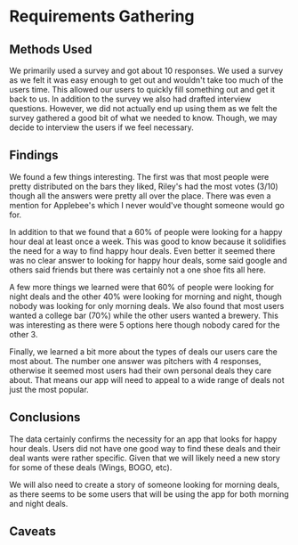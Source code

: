 # Requirements Gathering

## Methods Used

We primarily used a survey and got about 10 responses. We used a survey as we felt it was easy enough to get out and wouldn't take too much of the users time. This allowed our users to quickly fill something out and get it back to us. In addition to the survey we also had drafted interview questions. However, we did not actually end up using them as we felt the survey gathered a good bit of what we needed to know. Though, we may decide to interview the users if we feel necessary.

## Findings

We found a few things interesting. The first was that most people were pretty distributed on the bars they liked, Riley's had the most votes (3/10) though all the answers were pretty all over the place. There was even a mention for Applebee's which I never would've thought someone would go for.

In addition to that we found that a 60% of people were looking for a happy hour deal at least once a week. This was good to know because it solidifies the need for a way to find happy hour deals. Even better it seemed there was no clear answer to looking for happy hour deals, some said google and others said friends but there was certainly not a one shoe fits all here.

A few more things we learned were that 60% of people were looking for night deals and the other 40% were looking for morning and night, though nobody was looking for only morning deals. We also found that most users wanted a college bar (70%) while the other users wanted a brewery. This was interesting as there were 5 options here though nobody cared for the other 3.

Finally, we learned a bit more about the types of deals our users care the most about. The number one answer was pitchers with 4 responses, otherwise it seemed most users had their own personal deals they care about. That means our app will need to appeal to a wide range of deals not just the most popular.

## Conclusions

The data certainly confirms the necessity for an app that looks for happy hour deals. Users did not have one good way to find these deals and their deal wants were rather specific. Given that we will likely need a new story for some of these deals (Wings, BOGO, etc).

We will also need to create a story of someone looking for morning deals, as there seems to be some users that will be using the app for both morning and night deals.

## Caveats
